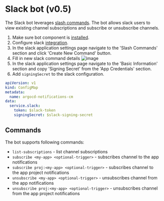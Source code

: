 # Slack bot (v0.5)

The Slack bot leverages [slash commands](https://api.slack.com/interactivity/slash-commands). The bot allows slack users
to view existing channel subscriptions and subscribe or unsubscribe channels.

1. Make sure bot component is [installed](./overview.md).
1. Configure slack [integration](../services/slack.md).
1. In the slack application settings page navigate to the 'Slash Commands' section and click 'Create New Command' button.
1. Fill in new slack command details
![image](https://user-images.githubusercontent.com/426437/75645798-2e022480-5bfc-11ea-8682-5ce362bdcc9a.png)
1. In the slack application settings page navigate to the 'Basic Information' section and copy 'Signing Secret' from the 'App Credentials' section.
1. Add `signingSecret` to the slack configuration.

```yaml
apiVersion: v1
kind: ConfigMap
metadata:
  name: argocd-notifications-cm
data:
  service.slack:
    token: $slack-token
    signingSecret: $slack-signing-secret
```

## Commands

The bot supports following commands:

* `list-subscriptions` - list channel subscriptions
* `subscribe <my-app> <optional-trigger>` - subscribes channel to the app notifications
* `subscribe proj:<my-app> <optional-trigger>` - subscribes channel to the app project notifications
* `unsubscribe <my-app> <optional-trigger>` - unsubscribes channel from the app notifications
* `unsubscribe proj:<my-app> <optional-trigger>` - unsubscribes channel from the app project notifications
